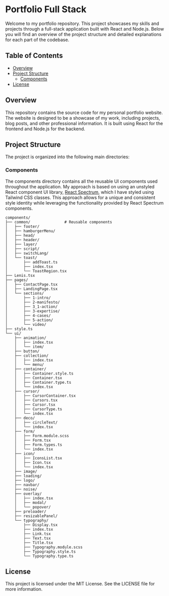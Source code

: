 # Portfolio Full Stack

Welcome to my portfolio repository. This project showcases my skills and projects through a full-stack application built with React and Node.js. Below you will find an overview of the project structure and detailed explanations for each part of the codebase.

## Table of Contents


- [Overview](#overview)
- [Project Structure](#project-structure)
  - [Components](#components)
- [License](#license)

## Overview

This repository contains the source code for my personal portfolio website. The website is designed to be a showcase of my work, including projects, blog posts, and other professional information. It is built using React for the frontend and Node.js for the backend.

## Project Structure

The project is organized into the following main directories:

### Components

The components directory contains all the reusable UI components used throughout the application. My approach is based on using an unstyled React component UI library, [React Spectrum](https://react-spectrum.adobe.com/react-spectrum/), which I have styled using Tailwind CSS classes. This approach allows for a unique and consistent style identity while leveraging the functionality provided by React Spectrum components.

```plaintext
components/
├── common/               # Reusable components
│   ├── footer/
│   ├── hamburgerMenu/
│   ├── head/
│   ├── header/
│   ├── layer/
│   ├── script/
│   ├── switchLang/
│   └── toast/
│       ├── addToast.ts
│       ├── index.tsx
│       └── ToastRegion.tsx
├── Lenis.tsx
├── pages/
│   ├── ContactPage.tsx
│   ├── LandingPage.tsx
│   └── sections/
│       ├── 1-intro/
│       ├── 2-manifesto/
│       ├── 3_1-action/
│       ├── 3-expertise/
│       ├── 4-cases/
│       ├── 5-action/
│       └── video/
├── style.ts
└── ui/
    ├── animation/
    │   ├── index.tsx
    │   └── item/
    ├── button/
    ├── collection/
    │   ├── index.tsx
    │   └── menu/
    ├── container/
    │   ├── Container.style.ts
    │   ├── Container.tsx
    │   ├── Container.type.ts
    │   └── index.tsx
    ├── cursor/
    │   ├── CursorContainer.tsx
    │   ├── Cursors.tsx
    │   ├── Cursor.tsx
    │   ├── CursorType.ts
    │   └── index.tsx
    ├── deco/
    │   ├── circleText/
    │   └── index.tsx
    ├── form/
    │   ├── Form.module.scss
    │   ├── Form.tsx
    │   ├── Form.types.ts
    │   └── index.tsx
    ├── icon/
    │   ├── IconsList.tsx
    │   ├── Icon.tsx
    │   └── index.tsx
    ├── image/
    ├── loading/
    ├── logo/
    ├── navbar/
    ├── noise/
    ├── overlay/
    │   ├── index.tsx
    │   ├── modal/
    │   └── popover/
    ├── preloader/
    ├── resizablePanel/
    └── typography/
        ├── Display.tsx
        ├── index.tsx
        ├── Link.tsx
        ├── Text.tsx
        ├── Title.tsx
        ├── Typography.module.scss
        ├── Typography.style.ts
        └── Typography.type.ts
```

## License

This project is licensed under the MIT License. See the LICENSE file for more information.

